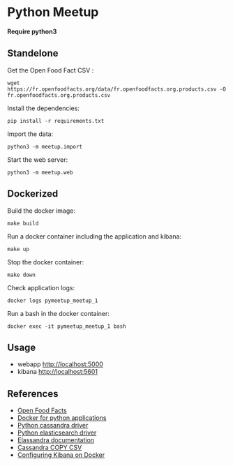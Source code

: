 # Python Meetup

**Require python3**

## Standelone

Get the Open Food Fact CSV :

    wget https://fr.openfoodfacts.org/data/fr.openfoodfacts.org.products.csv -O fr.openfoodfacts.org.products.csv

Install the dependencies:

    pip install -r requirements.txt

Import the data:

    python3 -m meetup.import


Start the web server:

    python3 -m meetup.web


## Dockerized 

Build the docker image:

    make build

Run a docker container including the application and kibana:

    make up
    
Stop the docker container:

    make down

Check application logs:

    docker logs pymeetup_meetup_1

Run a bash in the docker container:

    docker exec -it pymeetup_meetup_1 bash
    
## Usage

* webapp [http://localhost:5000](http://localhost:5000)
* kibana [http://localhost:5601](http://localhost:5601)

## References

* [Open Food Facts](https://world-fr.openfoodfacts.org/)
* [Docker for python applications](http://tiborsimko.org/docker-for-python-applications.html)
* [Python cassandra driver](https://datastax.github.io/python-driver/index.html)
* [Python elasticsearch driver](https://elasticsearch-py.readthedocs.io/en/master/index.html)
* [Elassandra documentation](http://doc.elassandra.io/en/latest/enterprise.html#multi-user-kibana-configuration)
* [Cassandra COPY CSV](https://docs.datastax.com/en/cql/3.3/cql/cql_reference/cqlshCopy.html)
* [Configuring Kibana on Docker](https://www.elastic.co/guide/en/kibana/current/_configuring_kibana_on_docker.html)
    